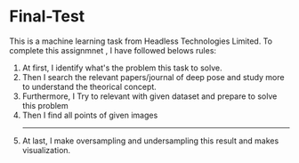 # Final-Test
This is a machine learning task from Headless Technologies Limited. 
To complete this assignmnet , I have followed belows rules:
1. At first, I identify what's the problem this task to solve.
2. Then I search the relevant papers/journal of deep pose and study more to understand the theorical concept.
3. Furthermore, I Try to relevant with given dataset and prepare to solve this problem
4. Then I find all points of given images<hr/>
5. At last, I make oversampling and undersampling this result and makes visualization.
